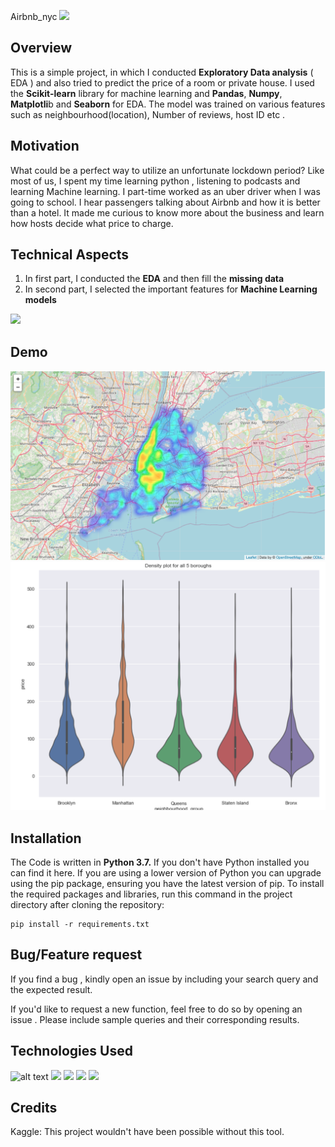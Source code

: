 Airbnb_nyc
<img src="https://tophotel.news/wp-content/uploads/2019/03/New-York-City-Brooklyn-Bridge-Panorama-Juergen-Roth-2.jpg">




## Overview
This is a simple project, in which I conducted **Exploratory Data analysis** ( EDA ) and also tried to predict the price of a room or private house. I used the **Scikit-learn** library for machine learning  and **Pandas**, **Numpy**, **Matplotli**b and **Seaborn** for EDA. The model was trained on various features such as neighbourhood(location), Number of reviews, host ID etc .


## Motivation 
What could be a perfect way to utilize an unfortunate lockdown period? Like most of us,   I spent my time learning python , listening to podcasts and learning Machine learning. I part-time worked as an uber driver when I was going to school. I hear passengers talking about Airbnb and how it is better than a hotel. It made me curious to know more about the business and learn how hosts decide what price to charge.  

## Technical Aspects 
 1. In first part, I conducted the **EDA** and then fill the **missing data**
 2. In second part, I selected the important features for **Machine Learning models**
 <img src="https://bigsnarf.files.wordpress.com/2016/04/ml_map.png?w=1260">
 
 
 
 ## Demo
  <img src="https://github.com/Mandeepsingh666/Airbnb_nyc/blob/master/Screen%20Shot%202020-07-10%20at%203.13.22%20AM.png?raw=true">
 <img src="https://github.com/Mandeepsingh666/Airbnb_nyc/blob/master/Screen%20Shot%202020-07-10%20at%203.14.01%20AM.png?raw=true">
 
 
## Installation
The Code is written in **Python 3.7.** If you don't have Python installed you can find it here. If you are using a lower version of Python you can upgrade using the pip package, ensuring you have the latest version of pip. To install the required packages and libraries, run this command in the project directory after cloning the repository:
```
pip install -r requirements.txt
```

## Bug/Feature request 
If you find a bug , kindly open an issue  by including your search query and the expected result.

If you'd like to request a new function, feel free to do so by opening an issue . Please include sample queries and their corresponding results.

## Technologies Used
![alt text](https://camo.githubusercontent.com/2fb0723ef80f8d87a51218680e209c66f213edf8/68747470733a2f2f666f7274686562616467652e636f6d2f696d616765732f6261646765732f6d6164652d776974682d707974686f6e2e737667)
<img src="https://static.javatpoint.com/tutorial/numpy/images/numpy-tutorial.png" width="130">
<img src="https://cdn.shortpixel.ai/spai/q_lossy+ret_img/https://numfocus.org/wp-content/uploads/2016/07/pandas-logo-300.png" width="100" hight="20" >
<img src="https://upload.wikimedia.org/wikipedia/commons/thumb/0/05/Scikit_learn_logo_small.svg/1200px-Scikit_learn_logo_small.svg.png" width="90">
<img src="https://matplotlib.org/3.2.2/_static/logo2_compressed.svg" width="130">


## Credits 
Kaggle: This project wouldn't have been possible without this tool. 
